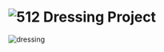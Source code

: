 ![512](https://github.com/guilefuldes/DressingProject/blob/master/app/src/main/res/mipmap-xhdpi/ic_launcher.png?raw=true) Dressing Project
==============

![dressing](https://cloud.githubusercontent.com/assets/14108523/12235686/a32a822a-b8b8-11e5-8093-8128171085ee.png) 

